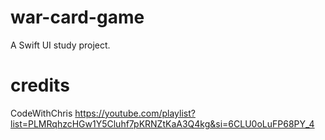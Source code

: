 # war-card-game
A Swift UI study project.

# credits
CodeWithChris
https://youtube.com/playlist?list=PLMRqhzcHGw1Y5Cluhf7pKRNZtKaA3Q4kg&si=6CLU0oLuFP68PY_4
